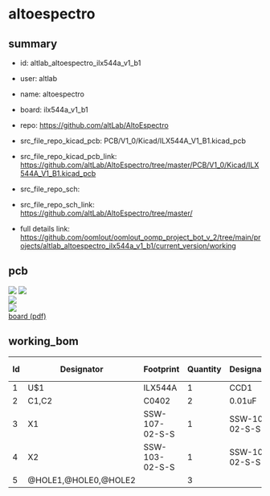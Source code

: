# altoespectro
 
## summary 
* id: altlab_altoespectro_ilx544a_v1_b1
* user: altlab
* name: altoespectro
* board: ilx544a_v1_b1
* repo: https://github.com/altLab/AltoEspectro
* src_file_repo_kicad_pcb: PCB/V1_0/Kicad/ILX544A_V1_B1.kicad_pcb
* src_file_repo_kicad_pcb_link: https://github.com/altLab/AltoEspectro/tree/master/PCB/V1_0/Kicad/ILX544A_V1_B1.kicad_pcb


* src_file_repo_sch: 
* src_file_repo_sch_link: https://github.com/altLab/AltoEspectro/tree/master/
* full details link: https://github.com/oomlout/oomlout_oomp_project_bot_v_2/tree/main/projects/altlab_altoespectro_ilx544a_v1_b1/current_version/working  



## pcb  
![](working_3d_600.png) 
![](working_3d_front_600.png)  
![](working_3d_back_600.png)  
![](working_600.png)  
[board (pdf)](working.pdf)  

## working_bom
| Id | Designator | Footprint | Quantity | Designation | Supplier and ref |  | None | 
| --- | --- | --- | --- | --- | --- | --- | --- | 
| 1 | U$1 | ILX544A | 1 | CCD1 |  |  | [''] | 
| 2 | C1,C2 | C0402 | 2 | 0.01uF |  |  | [''] | 
| 3 | X1 | SSW-107-02-S-S | 1 | SSW-107-02-S-S |  |  | [''] | 
| 4 | X2 | SSW-103-02-S-S | 1 | SSW-103-02-S-S |  |  | [''] | 
| 5 | @HOLE1,@HOLE0,@HOLE2 |  | 3 |  |  |  | [''] | 




